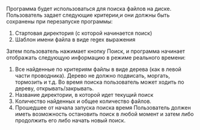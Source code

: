 Программа будет использоваться для поиска файлов на диске.
Пользователь задает следующие критерии,и они должны быть сохранены при
перезапуске программы:
1. Стартовая директория (с которой начинается поиск)
2. Шаблон имени файла в виде regex выражения
 
Затем пользователь нажимает кнопку
Поиск,  и программа начинает отображать следующую информацию в режиме реального
времени:
1. Все найденные по критериям файлы
в виде дерева (как в левой части проводника).
Дерево не должно подвисать, моргать, тормозить и т.д.
Во время поиска пользователь может ходить по дереву, открывать/закрывать.        
2.   Название директории, в которой идет текущий поиск
3.   Количество найденных и общее количество файлов.
4.   Прошедшее от начала запуска поиска время
Пользователь должен иметь возможность остановить поиск в любой момент и затем
либо продолжить его либо начать новый поиск.
